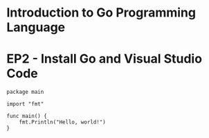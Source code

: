 # Introduction to Go Programming Language
# EP2 - Install Go and Visual Studio Code
```
package main

import "fmt"

func main() {
    fmt.Println("Hello, world!")
}
```